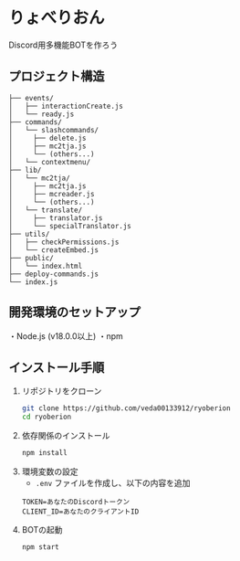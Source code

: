# りょべりおん

Discord用多機能BOTを作ろう

## プロジェクト構造

```
├── events/
│   ├── interactionCreate.js
│   └── ready.js
├── commands/
│   └── slashcommands/
│     ├── delete.js
│     ├── mc2tja.js
│     └── (others...)
│   └── contextmenu/
├── lib/
│   └── mc2tja/
│     ├── mc2tja.js
│     ├── mcreader.js
│     └── (others...)
│   └── translate/
│     ├── translator.js
│     └── specialTranslator.js
├── utils/
│   ├── checkPermissions.js
│   └── createEmbed.js
├── public/
│   └── index.html
├── deploy-commands.js
└── index.js
```

## 開発環境のセットアップ

・Node.js (v18.0.0以上)
・npm

## インストール手順

1. リポジトリをクローン
   ```bash
   git clone https://github.com/veda00133912/ryoberion
   cd ryoberion
   ```
2. 依存関係のインストール
   ```bash
   npm install
   ```
3. 環境変数の設定
   - `.env` ファイルを作成し、以下の内容を追加
   ```env
   TOKEN=あなたのDiscordトークン
   CLIENT_ID=あなたのクライアントID
   ```
4. BOTの起動
   ```bash
   npm start
   ```
